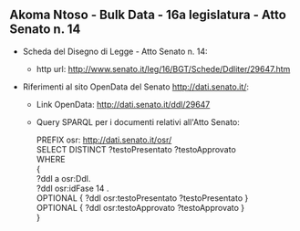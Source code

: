 ## Akoma Ntoso - Bulk Data - 16a legislatura - Atto Senato n. 14 ##

* Scheda del Disegno di Legge - Atto Senato n. 14:
	* http url: http://www.senato.it/leg/16/BGT/Schede/Ddliter/29647.htm

* Riferimenti al sito OpenData del Senato http://dati.senato.it/:
	* Link OpenData: http://dati.senato.it/ddl/29647
	* Query SPARQL per i documenti relativi all'Atto Senato:

        PREFIX osr: <http://dati.senato.it/osr/>  
		SELECT DISTINCT ?testoPresentato ?testoApprovato  
		WHERE  
		{  
		    ?ddl a osr:Ddl.  
		    ?ddl osr:idFase 14 .  
		    OPTIONAL { ?ddl osr:testoPresentato ?testoPresentato }  
		    OPTIONAL { ?ddl osr:testoApprovato ?testoApprovato }  
		}
		